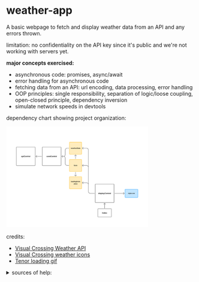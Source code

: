 # weather-app

A basic webpage to fetch and display weather data from an API and any errors thrown. 

limitation: no confidentiality on the API key since it's public and we're not working with servers yet. 

<strong>major concepts exercised:</strong> 
- asynchronous code: promises, async/await
- error handling for asynchronous code
- fetching data from an API: url encoding, data processing, error handling
- OOP principles: single responsibility, separation of logic/loose coupling, open-closed principle, dependency inversion
- simulate network speeds in devtools

dependency chart showing project organization: 

<img src="./diagram.png" alt="diagram of modules and dependencies" style="width: 75%;"></img>

credits:
- [Visual Crossing Weather API](https://www.visualcrossing.com/weather-api/)
- [Visual Crossing weather icons](https://github.com/visualcrossing/WeatherIcons/tree/main)
- [Tenor loading gif](https://media1.tenor.com/m/WX_LDjYUrMsAAAAC/loading.gif)

<details>
  <summary>sources of help:</summary>
    <ul>
      <li>example display: https://www.visualcrossing.com/weather-forecast/united%20states/us/</li>
      <li>api HTTP response codes: https://www.visualcrossing.com/resources/documentation/weather-api/timeline-weather-api/#brxe-buhgdv</li>
      <li>encode url: https://stackoverflow.com/questions/332872/encode-url-in-javascript</li>
      <li>encodeURIComponent vs encodeURL: https://developer.mozilla.org/en-US/docs/Web/JavaScript/Reference/Global_Objects/encodeURIComponent#description</li>
      <li>MDN: Reponse object: https://developer.mozilla.org/en-US/docs/Web/API/Response</li>
      <li>getting data from a ReadableStream: https://stackoverflow.com/questions/40385133/retrieve-data-from-a-readablestream-object</li>
      <li>streaming data from a ReadableStream (unused): https://developer.mozilla.org/en-US/docs/Web/API/Fetch_API/Using_Fetch#streaming_the_response_body</li>
      <li>new lines in .textContent: https://stackoverflow.com/questions/9980416/how-can-i-insert-new-line-carriage-returns-into-an-element-textcontent</li>
  </ul>
</details>